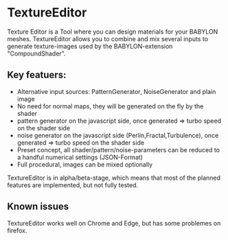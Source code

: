 # TextureEditor

Texture Editor is a Tool where you can design materials for your BABYLON meshes. TextureEditor allows you to combine and mix several inputs to generate texture-images used by the BABYLON-extension "CompoundShader". 

## Key featuers:

* Alternative input sources: PatternGenerator, NoiseGenerator and plain image
* No need for normal maps, they will be generated on the fly by the shader
* pattern generator on the javascript side, once generated => turbo speed on the shader side
* noise generator on the javascript side (Perlin,Fractal,Turbulence), once generated => turbo speed on the shader side
* Preset concept, all shader/pattern/noise-parameters can be reduced to a handful numerical settings (JSON-Format)
* Full procedural, images can be mixed optionally

TextureEditor is in alpha/beta-stage, which means that most of the planned features are implemented, but not fully tested.
## Known issues
TextureEditor works well on Chrome and Edge, but has some problemes on firefox.
